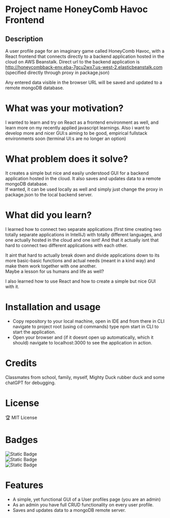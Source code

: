 # Project name HoneyComb Havoc Frontend



## Description

A user profile page for an imaginary game called HoneyComb Havoc, with a React frontend that connects directly to a backend application hosted in the cloud on AWS Beanstalk.
Direct url to the backend application is http://honeycombback-env.eba-7gcu2wx7.us-west-2.elasticbeanstalk.com (specified directly through proxy in package.json)

Any entered data visible in the browser URL will be saved and updated to a remote mongoDB database.

# What was your motivation?

I wanted to learn and try on React as a frontend environment as well, and learn more on my recently applied javascript learnings. Also i want to develop more and nicer GUI:s aiming to be good, empirical fullstack environments soon (terminal UI:s are no longer an option)

# What problem does it solve?
It creates a simple but nice and easily understood GUI for a backend application hosted in the cloud. It also saves and updates data to a remote mongoDB database.  
If wanted, it can be used locally as well and simply just change the proxy in package.json to the local backend server.

# What did you learn?
I learned how to connect two separate applications (first time creating two totally separate applications in IntelliJ) with totally different languages, and one actually hosted in the cloud and one isnt! And that it actually isnt that hard to connect two different applications with each other. 

It aint that hard to actually break down and divide applications down to its more basic-basic functions and actual needs (meant in a kind way) and make them work together with one another.  
Maybe a lesson for us humans and life as well?  

I also learned how to use React and how to create a simple but nice GUI with it.

# Installation and usage
- Copy repository to your local machine, open in IDE and from there in CLI navigate to project root (using cd commands) type npm start in CLI to start the application.
- Open your browser and (if it doesnt open up automatically, which it should) navigate to localhost:3000 to see the application in action.
# Credits
Classmates from school, family, myself, Mighty Duck rubber duck and some chatGPT for debugging.

# License

🏆 MIT License

# Badges

![Static Badge](https://img.shields.io/badge/Javascript_64%25-orange)  
![Static Badge](https://img.shields.io/badge/CSS_21%25-blue)  
![Static Badge](https://img.shields.io/badge/HTML_14%25-black)

# Features
- A simple, yet functional GUI of a User profiles page (you are an admin)
- As an admin you have full CRUD functionality on every user profile.
- Saves and updates data to a mongoDB remote server.